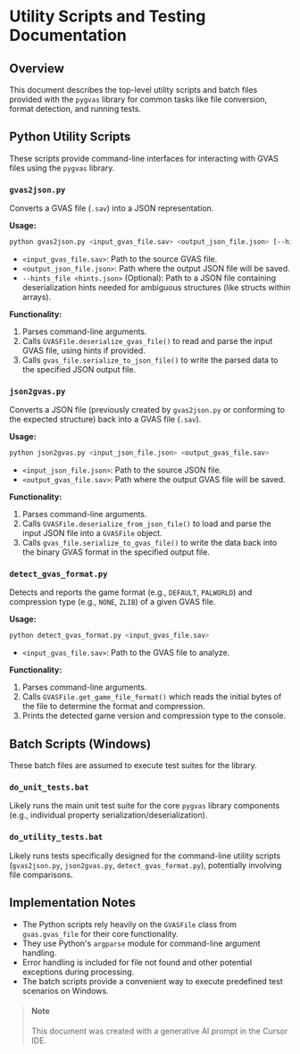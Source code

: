 # Utility Scripts and Testing Documentation

## Overview
This document describes the top-level utility scripts and batch files provided with the `pygvas` library for common tasks like file conversion, format detection, and running tests.

## Python Utility Scripts

These scripts provide command-line interfaces for interacting with GVAS files using the `pygvas` library.

### `gvas2json.py`
Converts a GVAS file (`.sav`) into a JSON representation.

**Usage:**
```bash
python gvas2json.py <input_gvas_file.sav> <output_json_file.json> [--hints_file <hints.json>]
```
- `<input_gvas_file.sav>`: Path to the source GVAS file.
- `<output_json_file.json>`: Path where the output JSON file will be saved.
- `--hints_file <hints.json>` (Optional): Path to a JSON file containing deserialization hints needed for ambiguous structures (like structs within arrays).

**Functionality:**
1.  Parses command-line arguments.
2.  Calls `GVASFile.deserialize_gvas_file()` to read and parse the input GVAS file, using hints if provided.
3.  Calls `gvas_file.serialize_to_json_file()` to write the parsed data to the specified JSON output file.

### `json2gvas.py`
Converts a JSON file (previously created by `gvas2json.py` or conforming to the expected structure) back into a GVAS file (`.sav`).

**Usage:**
```bash
python json2gvas.py <input_json_file.json> <output_gvas_file.sav>
```
- `<input_json_file.json>`: Path to the source JSON file.
- `<output_gvas_file.sav>`: Path where the output GVAS file will be saved.

**Functionality:**
1.  Parses command-line arguments.
2.  Calls `GVASFile.deserialize_from_json_file()` to load and parse the input JSON file into a `GVASFile` object.
3.  Calls `gvas_file.serialize_to_gvas_file()` to write the data back into the binary GVAS format in the specified output file.

### `detect_gvas_format.py`
Detects and reports the game format (e.g., `DEFAULT`, `PALWORLD`) and compression type (e.g., `NONE`, `ZLIB`) of a given GVAS file.

**Usage:**
```bash
python detect_gvas_format.py <input_gvas_file.sav>
```
- `<input_gvas_file.sav>`: Path to the GVAS file to analyze.

**Functionality:**
1.  Parses command-line arguments.
2.  Calls `GVASFile.get_game_file_format()` which reads the initial bytes of the file to determine the format and compression.
3.  Prints the detected game version and compression type to the console.

## Batch Scripts (Windows)

These batch files are assumed to execute test suites for the library.

### `do_unit_tests.bat`
Likely runs the main unit test suite for the core `pygvas` library components (e.g., individual property serialization/deserialization).

### `do_utility_tests.bat`
Likely runs tests specifically designed for the command-line utility scripts (`gvas2json.py`, `json2gvas.py`, `detect_gvas_format.py`), potentially involving file comparisons.

## Implementation Notes

-   The Python scripts rely heavily on the `GVASFile` class from `gvas.gvas_file` for their core functionality.
-   They use Python's `argparse` module for command-line argument handling.
-   Error handling is included for file not found and other potential exceptions during processing.
-   The batch scripts provide a convenient way to execute predefined test scenarios on Windows.

> #### Note
> This document was created with a generative AI prompt in the Cursor IDE. 
